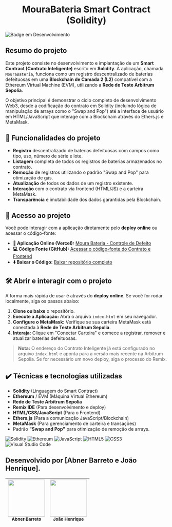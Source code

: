 # <h1 align="center"> MouraBateria Smart Contract (Solidity) </h1>
![Badge em Desenvolvimento](http://img.shields.io/static/v1?label=STATUS&message=%20DESENVOLVIDO&color=GREEN&style=for-the-badge)

## Resumo do projeto
Este projeto consiste no desenvolvimento e implantação de um **Smart Contract (Contrato Inteligente)** escrito em **Solidity**. A aplicação, chamada `MouraBateria`, funciona como um registro descentralizado de baterias defeituosas em uma **Blockchain de Camada 2 (L2)** compatível com a Ethereum Virtual Machine (EVM), utilizando a **Rede de Teste Arbitrum Sepolia**. 

O objetivo principal é demonstrar o ciclo completo de desenvolvimento Web3, desde a codificação do contrato em Solidity (incluindo lógica de manipulação de arrays como o "Swap and Pop") até a interface de usuário em HTML/JavaScript que interage com a Blockchain através do Ethers.js e MetaMask.

## 🔨 Funcionalidades do projeto

- **Registro** descentralizado de baterias defeituosas com campos como tipo, uso, número de série e lote.
- **Listagem** completa de todos os registros de baterias armazenados no contrato.
- **Remoção** de registros utilizando o padrão "Swap and Pop" para otimização de gás.
- **Atualização** de todos os dados de um registro existente.
- **Interação** com o contrato via frontend (HTML/JS) e a carteira MetaMask.
- **Transparência** e imutabilidade dos dados garantidas pela Blockchain.

## 📁 Acesso ao projeto

Você pode interagir com a aplicação diretamente pelo **deploy online** ou acessar o código-fonte:

- **🔗 Aplicação Online (Vercel):** [Moura Bateria - Controle de Defeito](https://moura-desafio.vercel.app/#)
- **💻 Código Fonte (GitHub):** [Acessar o código-fonte do Contrato e Frontend](URL_DO_SEU_REPOSITORIO)
- **⬇️ Baixar o Código:** [Baixar repositório completo](URL_DE_DOWNLOAD_DO_SEU_REPOSITORIO)

## 🛠️ Abrir e interagir com o projeto

A forma mais rápida de usar é através do **deploy online**. Se você for rodar localmente, siga os passos abaixo:

1. **Clone ou baixe** o repositório.
2. **Execute a Aplicação:** Abra o arquivo `index.html` em seu navegador.
3. **Configure o MetaMask:** Verifique se sua carteira MetaMask está conectada à **Rede de Teste Arbitrum Sepolia**.
4. **Interaja:** Clique em "Conectar Carteira" e comece a registrar, remover e atualizar baterias defeituosas.

> **Nota:** O endereço do Contrato Inteligente já está configurado no arquivo `index.html` e aponta para a versão mais recente na Arbitrum Sepolia. Se for necessário um novo deploy, siga o processo do Remix.

## ✔️ Técnicas e tecnologias utilizadas

- **Solidity** (Linguagem do Smart Contract)
- **Ethereum** / EVM (Máquina Virtual Ethereum)
- **Rede de Teste Arbitrum Sepolia**
- **Remix IDE** (Para desenvolvimento e deploy)
- **HTML/CSS/JavaScript** (Para o Frontend)
- **Ethers.js** (Para a comunicação JavaScript/Blockchain)
- **MetaMask** (Para gerenciamento de carteira e transações)
- Padrão **"Swap and Pop"** para otimização de remoção de arrays.

![Solidity](https://img.shields.io/badge/Solidity-363636?style=for-the-badge&logo=solidity&logoColor=white)
![Ethereum](https://img.shields.io/badge/Ethereum-3C3C3D?style=for-the-badge&logo=Ethereum&logoColor=white)
![JavaScript](https://img.shields.io/badge/JavaScript-F7DF1E?style=for-the-badge&logo=javascript&logoColor=black)
![HTML5](https://img.shields.io/badge/HTML5-E34F26?style=for-the-badge&logo=html5&logoColor=white)
![CSS3](https://img.shields.io/badge/CSS3-1572B6?style=for-the-badge&logo=css3&logoColor=white)
![Visual Studio Code](https://img.shields.io/badge/Visual%20Studio%20Code-007ACC?style=for-the-badge&logo=visual-studio-code&logoColor=white)

## Desenvolvido por [Abner Barreto e João Henrique].

| [<img loading="lazy" src="https://github.com/AbnerBarretto.png" width=115><br><sub>Abner Barreto</sub>](https://github.com/AbnerBarretto) | [<img loading="lazy" src="https://github.com/lordpipoca.png" width=115><br><sub>João Henrique</sub>](https://github.com/lordpipoca) |
| :---: | :---: |
